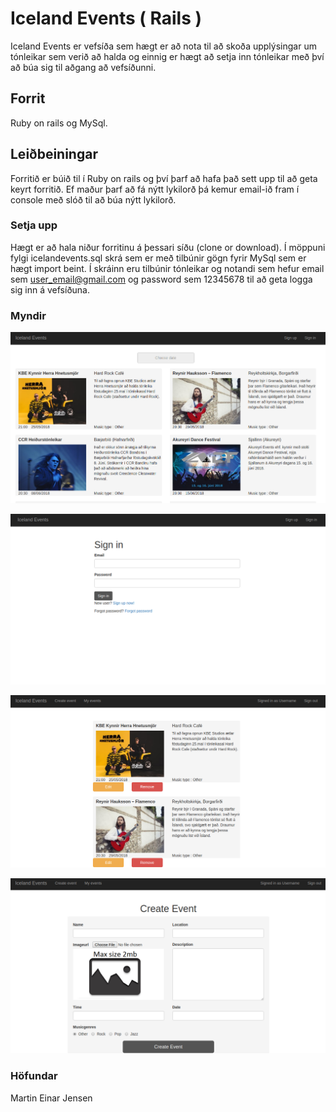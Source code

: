 # Iceland Events ( Rails )
Iceland Events er vefsíða sem hægt er að nota til að skoða upplýsingar um tónleikar sem verið að halda og einnig er hægt að setja inn tónleikar með því að búa sig til aðgang að vefsíðunni.

## Forrit 
Ruby on rails og MySql.

## Leiðbeiningar
Forritið er búið til í Ruby on rails og því þarf að hafa það sett upp til að geta keyrt forritið.
Ef maður þarf að fá nýtt lykilorð þá kemur email-ið fram í console með slóð til að búa nýtt lykilorð.

### Setja upp
Hægt er að hala niður forritinu á þessari síðu (clone or download). Í möppuni fylgi icelandevents.sql skrá sem er með tilbúnir gögn fyrir MySql sem er hægt import beint. Í skráinn eru tilbúnir tónleikar og notandi sem hefur email sem user_email@gmail.com og password sem 12345678 til að geta logga sig inn á vefsíðuna.

### Myndir

![Alt tag](https://raw.githubusercontent.com/mej3hi/screenshot/master/myndIER1.png)

![Alt tag](https://raw.githubusercontent.com/mej3hi/screenshot/master/myndIER2.png)

![Alt tag](https://raw.githubusercontent.com/mej3hi/screenshot/master/myndIER3.png)

![Alt tag](https://raw.githubusercontent.com/mej3hi/screenshot/master/myndIER4.png)

### Höfundar
Martin Einar Jensen  
